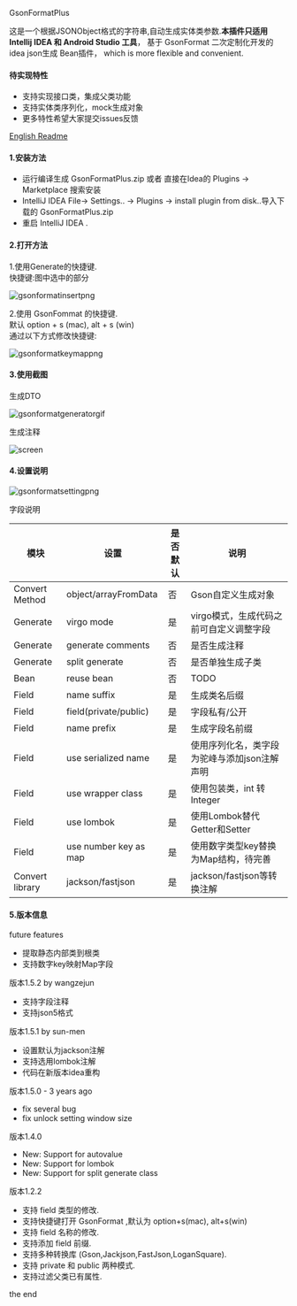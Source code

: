 GsonFormatPlus

这是一个根据JSONObject格式的字符串,自动生成实体类参数.**本插件只适用 Intellij IDEA 和 Android Studio 工具**，
基于 GsonFormat 二次定制化开发的idea json生成 Bean插件，
which is more flexible and convenient.

#### 待实现特性
- 支持实现接口类，集成父类功能
- 支持实体类序列化，mock生成对象
- 更多特性希望大家提交issues反馈

[English Readme](README_EN.md)

#### 1.安装方法
- 运行编译生成 GsonFormatPlus.zip 或者 直接在Idea的 Plugins -&gt; Marketplace 搜索安装
- IntelliJ IDEA File-&gt; Settings.. -&gt; Plugins -&gt; install plugin from disk..导入下载的 GsonFormatPlus.zip
- 重启 IntelliJ IDEA .

#### 2.打开方法

1.使用Generate的快捷键.  
快捷键:图中选中的部分

![gsonformatinsertpng](https://raw.githubusercontent.com/sun-men/Figurebed/master/2020/03/12-11-12-47-gsonformat-insert.png)

2.使用 GsonFommat 的快捷键.  
默认 option + s (mac), alt + s (win)  
通过以下方式修改快捷键:

![gsonformatkeymappng](https://raw.githubusercontent.com/sun-men/Figurebed/master/2020/03/12-11-13-43-gsonformat-keymap.png)

#### 3.使用截图

生成DTO

![gsonformatgeneratorgif](https://raw.githubusercontent.com/sun-men/Figurebed/master/2020/03/12-11-18-54-gsonformat-generator.gif)

生成注释

![screen](https://user-images.githubusercontent.com/1943377/101614565-1471f100-3a48-11eb-891b-e7da00766423.gif)

#### 4.设置说明

![gsonformatsettingpng](https://raw.githubusercontent.com/sun-men/Figurebed/master/2020/03/12-11-18-09-gsonformat-setting.png)

字段说明

| 模块  | 设置  | 是否默认 | 说明  |
| --- | --- | --- | --- |
| Convert Method | object/arrayFromData | 否   | Gson自定义生成对象 |
| Generate | virgo mode | 是   | virgo模式，生成代码之前可自定义调整字段 |
| Generate | generate comments | 否   | 是否生成注释 |
| Generate | split generate | 否   | 是否单独生成子类 |
| Bean | reuse bean | 否   | TODO |
| Field | name suffix | 是   | 生成类名后缀 |
| Field | field(private/public) | 是   | 字段私有/公开 |
| Field | name prefix | 是   | 生成字段名前缀 |
| Field | use serialized name | 是   | 使用序列化名，类字段为驼峰与添加json注解声明 |
| Field | use wrapper class | 是   | 使用包装类，int 转 Integer |
| Field | use lombok | 是   | 使用Lombok替代Getter和Setter |
| Field | use number key as map | 是   | 使用数字类型key替换为Map结构，待完善 |
| Convert library | jackson/fastjson | 是   | jackson/fastjson等转换注解 |

#### 5.版本信息

future features

- 提取静态内部类到根类
- 支持数字key映射Map字段

版本1.5.2 by wangzejun

- 支持字段注释
- 支持json5格式

版本1.5.1 by sun-men

- 设置默认为jackson注解
- 支持选用lombok注解
- 代码在新版本idea重构

版本1.5.0 - 3 years ago

- fix several bug
- fix unlock setting window size

版本1.4.0

- New: Support for autovalue
- New: Support for lombok
- New: Support for split generate class

版本1.2.2

- 支持 field 类型的修改.
- 支持快捷键打开 GsonFormat ,默认为 option+s(mac), alt+s(win)
- 支持 field 名称的修改.
- 支持添加 field 前缀.
- 支持多种转换库 (Gson,Jackjson,FastJson,LoganSquare).
- 支持 private 和 public 两种模式.
- 支持过滤父类已有属性.

the end
